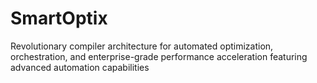 # SmartOptix
Revolutionary compiler architecture for automated optimization, orchestration, and enterprise-grade performance acceleration featuring advanced automation capabilities
